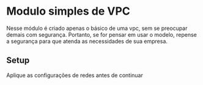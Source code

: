 # Modulo simples de VPC 

Nesse módulo é criado apenas o básico de uma vpc, sem se preocupar demais com segurança. Portanto, se for pensar em usar o modelo, repense a segurança para que atenda as necessidades de sua empresa.

## Setup

Aplique as configurações de redes antes de continuar
